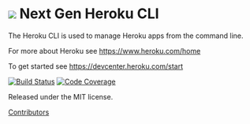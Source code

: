 ![](https://d4yt8xl9b7in.cloudfront.net/assets/home/logotype-heroku.png) Next Gen Heroku CLI
==========

The Heroku CLI is used to manage Heroku apps from the command line.

For more about Heroku see <https://www.heroku.com/home>

To get started see <https://devcenter.heroku.com/start>

[![Build Status](https://travis-ci.org/heroku/heroku-cli.svg?branch=dev)](https://travis-ci.org/heroku/heroku-cli)
[![Code Coverage](http://gocover.io/_badge/github.com/heroku/heroku-cli)](http://gocover.io/github.com/heroku/heroku-cli)

Released under the MIT license.

[Contributors](https://github.com/heroku/heroku-cli/contributors)
